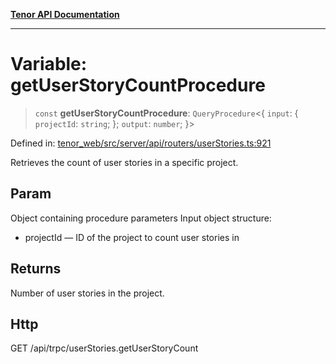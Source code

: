 [**Tenor API Documentation**](../../README.md)

***

# Variable: getUserStoryCountProcedure

> `const` **getUserStoryCountProcedure**: `QueryProcedure`\<\{ `input`: \{ `projectId`: `string`; \}; `output`: `number`; \}\>

Defined in: [tenor\_web/src/server/api/routers/userStories.ts:921](https://github.com/Apantli/Tenor/blob/551fcec623199ab0ac9668d926e7d67c9012d18e/tenor_web/src/server/api/routers/userStories.ts#L921)

Retrieves the count of user stories in a specific project.

## Param

Object containing procedure parameters
Input object structure:
- projectId — ID of the project to count user stories in

## Returns

Number of user stories in the project.

## Http

GET /api/trpc/userStories.getUserStoryCount
